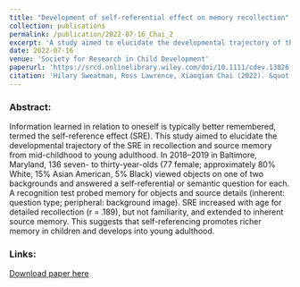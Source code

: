 ```yaml
---
title: "Development of self-referential effect on memory recollection"
collection: publications
permalink: /publication/2022-07-16_Chai_2
excerpt: 'A study aimed to elucidate the developmental trajectory of the SRE in recollection and source memory from mid-childhood to young adulthood.'
date: 2022-07-16
venue: 'Society for Research in Child Development'
paperurl: 'https://srcd.onlinelibrary.wiley.com/doi/10.1111/cdev.13826'
citation: 'Hilary Sweatman, Ross Lawrence, Xiaoqian Chai (2022). &quot;Development of self-referential effect on memory recollection.&quot; <i>SRCD</i>. 0.'
---
```


### Abstract:
Information learned in relation to oneself is typically better remembered, termed the self-reference effect (SRE). This study aimed to elucidate the developmental trajectory of the SRE in recollection and source memory from mid-childhood to young adulthood. In 2018–2019 in Baltimore, Maryland, 136 seven- to thirty-year-olds (77 female; approximately 80% White, 15% Asian American, 5% Black) viewed objects on one of two backgrounds and answered a self-referential or semantic question for each. A recognition test probed memory for objects and source details (inherent: question type; peripheral: background image). SRE increased with age for detailed recollection (r = .189), but not familiarity, and extended to inherent source memory. This suggests that self-referencing promotes richer memory in children and develops into young adulthood.

### Links:
[Download paper here](https://srcd.onlinelibrary.wiley.com/doi/10.1111/cdev.13826)